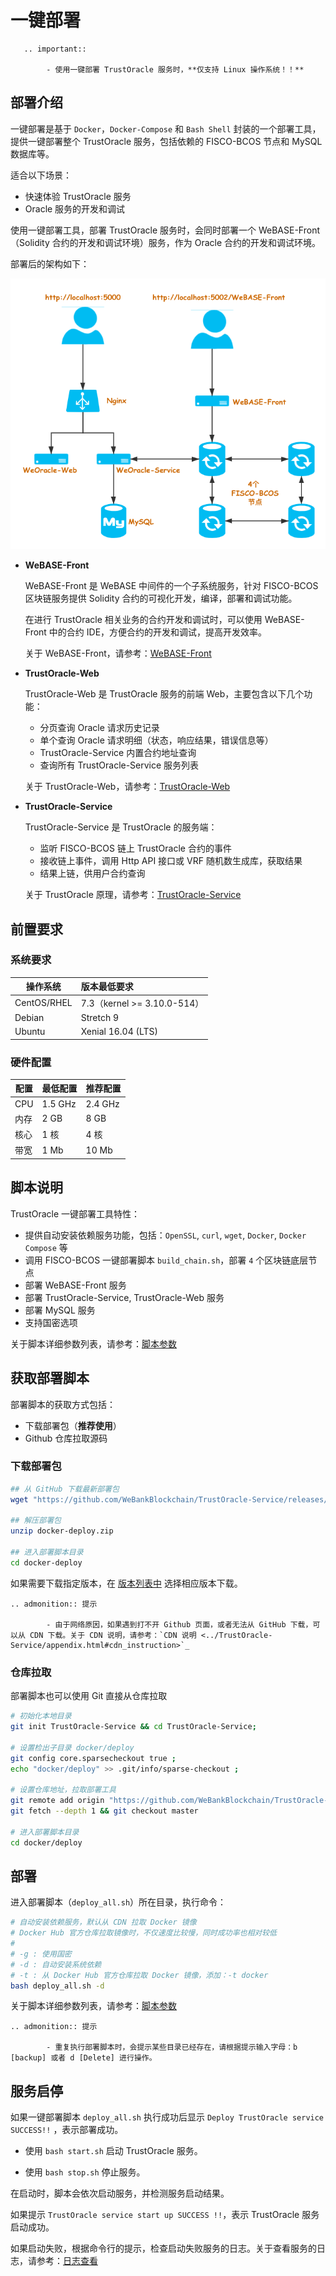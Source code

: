 # 一键部署


```eval_rst
   .. important::
   
		- 使用一键部署 TrustOracle 服务时，**仅支持 Linux 操作系统！！**
```

## 部署介绍
一键部署是基于 `Docker`，`Docker-Compose` 和 `Bash Shell` 封装的一个部署工具，提供一键部署整个 TrustOracle 服务，包括依赖的 FISCO-BCOS 节点和 MySQL 数据库等。

适合以下场景：

* 快速体验 TrustOracle 服务
* Oracle 服务的开发和调试

使用一键部署工具，部署 TrustOracle 服务时，会同时部署一个 WeBASE-Front（Solidity 合约的开发和调试环境）服务，作为 Oracle 合约的开发和调试环境。

部署后的架构如下：

![TrustOracle-Docker-deploy](../../images/TrustOracle-Docker-Deploy.png)


* **WeBASE-Front**

    WeBASE-Front 是 WeBASE 中间件的一个子系统服务，针对 FISCO-BCOS 区块链服务提供 Solidity 合约的可视化开发，编译，部署和调试功能。
    
    在进行 TrustOracle 相关业务的合约开发和调试时，可以使用 WeBASE-Front 中的合约 IDE，方便合约的开发和调试，提高开发效率。

    关于 WeBASE-Front，请参考：[WeBASE-Front](https://webasedoc.readthedocs.io/zh_CN/latest/docs/WeBASE-Front/README.html) 
* **TrustOracle-Web**
    
    TrustOracle-Web 是 TrustOracle 服务的前端 Web，主要包含以下几个功能：
    * 分页查询 Oracle 请求历史记录
    * 单个查询 Oracle 请求明细（状态，响应结果，错误信息等）
    * TrustOracle-Service 内置合约地址查询
    * 查询所有 TrustOracle-Service 服务列表

    关于 TrustOracle-Web，请参考：[TrustOracle-Web](../TrustOracle-Web/outline.md) 
* **TrustOracle-Service**

    TrustOracle-Service 是 TrustOracle 的服务端：
    * 监听 FISCO-BCOS 链上 TrustOracle 合约的事件
    * 接收链上事件，调用 Http API 接口或 VRF 随机数生成库，获取结果
    * 结果上链，供用户合约查询
    
    关于 TrustOracle 原理，请参考：[TrustOracle-Service](../TrustOracle-Service/outline.md) 


## 前置要求
### 系统要求

| 操作系统         |  版本最低要求     |  
| ------------- |:-------|
| CentOS/RHEL |7.3（kernel >= 3.10.0-514）|
|Debian|Stretch 9  |
|Ubuntu|Xenial 16.04 (LTS)|


### 硬件配置

| 配置 | 最低配置 | 推荐配置 |
| ---- | -------- | -------- |
| CPU  | 1.5 GHz   | 2.4 GHz   |
| 内存 | 2 GB      | 8 GB      |
| 核心 | 1 核      | 4 核      |
| 带宽 | 1 Mb      | 10 Mb     |

## 脚本说明
TrustOracle 一键部署工具特性：

* 提供自动安装依赖服务功能，包括：`OpenSSL`, `curl`, `wget`, `Docker`, `Docker Compose` 等
* 调用 FISCO-BCOS 一键部署脚本 `build_chain.sh`，部署 `4` 个区块链底层节点
* 部署 WeBASE-Front 服务
* 部署 TrustOracle-Service, TrustOracle-Web 服务
* 部署 MySQL 服务
* 支持国密选项

关于脚本详细参数列表，请参考：[脚本参数](./appendix.html#shell_script_param)

## 获取部署脚本
部署脚本的获取方式包括：

* 下载部署包（**推荐使用**）
* Github 仓库拉取源码

### 下载部署包

<!-- TODO add latest release-->
```Bash
## 从 GitHub 下载最新部署包
wget "https://github.com/WeBankBlockchain/TrustOracle-Service/releases/v1.0.0/docker-deploy.zip"

## 解压部署包
unzip docker-deploy.zip

## 进入部署脚本目录
cd docker-deploy
```

如果需要下载指定版本，在 [版本列表中](https://github.com/WeBankBlockchain/TrustOracle-Service/releases) 选择相应版本下载。

```eval_rst
.. admonition:: 提示

     	- 由于网络原因，如果遇到打不开 Github 页面，或者无法从 GitHub 下载，可以从 CDN 下载。关于 CDN 说明，请参考：`CDN 说明 <../TrustOracle-Service/appendix.html#cdn_instruction>`_
```

### 仓库拉取

部署脚本也可以使用 Git 直接从仓库拉取

```Bash
# 初始化本地目录
git init TrustOracle-Service && cd TrustOracle-Service;

# 设置检出子目录 docker/deploy
git config core.sparsecheckout true ;
echo "docker/deploy" >> .git/info/sparse-checkout ;

# 设置仓库地址，拉取部署工具
git remote add origin "https://github.com/WeBankBlockchain/TrustOracle-Service.git";
git fetch --depth 1 && git checkout master

# 进入部署脚本目录
cd docker/deploy
```

## 部署

进入部署脚本（`deploy_all.sh`）所在目录，执行命令：

```Bash
# 自动安装依赖服务，默认从 CDN 拉取 Docker 镜像
# Docker Hub 官方仓库拉取镜像时，不仅速度比较慢，同时成功率也相对较低
# 
# -g : 使用国密
# -d : 自动安装系统依赖
# -t : 从 Docker Hub 官方仓库拉取 Docker 镜像，添加：-t docker
bash deploy_all.sh -d
```

关于脚本详细参数列表，请参考：[脚本参数](./appendix.html#shell_script_param)

```eval_rst
.. admonition:: 提示

     	- 重复执行部署脚本时，会提示某些目录已经存在，请根据提示输入字母：b [backup] 或者 d [Delete] 进行操作。
```

## 服务启停
如果一键部署脚本 `deploy_all.sh` 执行成功后显示 `Deploy TrustOracle service SUCCESS!!` ，表示部署成功。

* 使用 `bash start.sh` 启动 TrustOracle 服务。

* 使用 `bash stop.sh`  停止服务。

在启动时，脚本会依次启动服务，并检测服务启动结果。

如果提示 `TrustOracle service start up SUCCESS !!`，表示 TrustOracle 服务启动成功。

如果启动失败，根据命令行的提示，检查启动失败服务的日志。关于查看服务的日志，请参考：[日志查看](./appendix.html#check_log)

